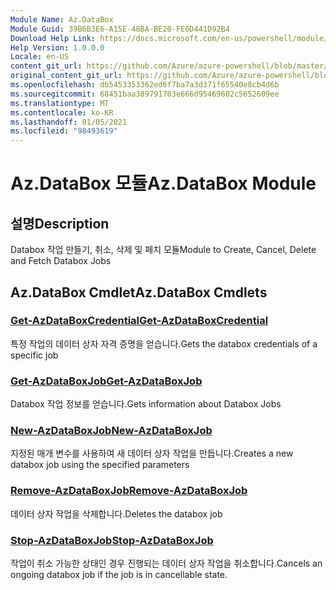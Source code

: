 ```yaml
---
Module Name: Az.DataBox
Module Guid: 39B6B3E6-A15E-48BA-BE20-FE0D441D92B4
Download Help Link: https://docs.microsoft.com/en-us/powershell/module/az.databox
Help Version: 1.0.0.0
Locale: en-US
content_git_url: https://github.com/Azure/azure-powershell/blob/master/src/DataBox/DataBox/help/Az.DataBox.md
original_content_git_url: https://github.com/Azure/azure-powershell/blob/master/src/DataBox/DataBox/help/Az.DataBox.md
ms.openlocfilehash: db5453353362ed6f7ba7a3d371f65540e8cb4d6b
ms.sourcegitcommit: 68451baa389791703e666d95469602c5652609ee
ms.translationtype: MT
ms.contentlocale: ko-KR
ms.lasthandoff: 01/05/2021
ms.locfileid: "98493619"
---
```

# <span data-ttu-id="d888e-101">Az.DataBox 모듈</span><span class="sxs-lookup"><span data-stu-id="d888e-101">Az.DataBox Module</span></span>
## <span data-ttu-id="d888e-102">설명</span><span class="sxs-lookup"><span data-stu-id="d888e-102">Description</span></span>
<span data-ttu-id="d888e-103">Databox 작업 만들기, 취소, 삭제 및 페치 모듈</span><span class="sxs-lookup"><span data-stu-id="d888e-103">Module to Create, Cancel, Delete and Fetch Databox Jobs</span></span>

## <span data-ttu-id="d888e-104">Az.DataBox Cmdlet</span><span class="sxs-lookup"><span data-stu-id="d888e-104">Az.DataBox Cmdlets</span></span>
### [<span data-ttu-id="d888e-105">Get-AzDataBoxCredential</span><span class="sxs-lookup"><span data-stu-id="d888e-105">Get-AzDataBoxCredential</span></span>](Get-AzDataBoxCredential.md)
<span data-ttu-id="d888e-106">특정 작업의 데이터 상자 자격 증명을 얻습니다.</span><span class="sxs-lookup"><span data-stu-id="d888e-106">Gets the databox credentials of a specific job</span></span>

### [<span data-ttu-id="d888e-107">Get-AzDataBoxJob</span><span class="sxs-lookup"><span data-stu-id="d888e-107">Get-AzDataBoxJob</span></span>](Get-AzDataBoxJob.md)
<span data-ttu-id="d888e-108">Databox 작업 정보를 얻습니다.</span><span class="sxs-lookup"><span data-stu-id="d888e-108">Gets information about Databox Jobs</span></span>

### [<span data-ttu-id="d888e-109">New-AzDataBoxJob</span><span class="sxs-lookup"><span data-stu-id="d888e-109">New-AzDataBoxJob</span></span>](New-AzDataBoxJob.md)
<span data-ttu-id="d888e-110">지정된 매개 변수를 사용하여 새 데이터 상자 작업을 만듭니다.</span><span class="sxs-lookup"><span data-stu-id="d888e-110">Creates a new databox job using the specified parameters</span></span>

### [<span data-ttu-id="d888e-111">Remove-AzDataBoxJob</span><span class="sxs-lookup"><span data-stu-id="d888e-111">Remove-AzDataBoxJob</span></span>](Remove-AzDataBoxJob.md)
<span data-ttu-id="d888e-112">데이터 상자 작업을 삭제합니다.</span><span class="sxs-lookup"><span data-stu-id="d888e-112">Deletes the databox job</span></span>

### [<span data-ttu-id="d888e-113">Stop-AzDataBoxJob</span><span class="sxs-lookup"><span data-stu-id="d888e-113">Stop-AzDataBoxJob</span></span>](Stop-AzDataBoxJob.md)
<span data-ttu-id="d888e-114">작업이 취소 가능한 상태인 경우 진행되는 데이터 상자 작업을 취소합니다.</span><span class="sxs-lookup"><span data-stu-id="d888e-114">Cancels an ongoing databox job if the job is in cancellable state.</span></span>

